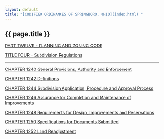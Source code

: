 ```yaml
---
layout: default 
title: "[CODIFIED ORDINANCES OF SPRINGBORO, OHIO](index.html) "
---
```


{{ page.title }}
----------------

[PART TWELVE - PLANNING AND ZONING CODE](465ba412.html)

[TITLE FOUR - Subdivision Regulations](48c4a412.html)

---

[CHAPTER 1240 General Provisions, Authority and
Enforcement](48d0a412.html)

[CHAPTER 1242 Definitions](4951a412.html)

[CHAPTER 1244 Subdivision Application, Procedure and Approval
Process](4a0ca412.html)

[CHAPTER 1246 Assurance for Completion and Maintenance of
Improvements](4aa4a412.html)

[CHAPTER 1248 Requirements for Design, Improvements and
Reservations](4aeca412.html)

[CHAPTER 1250 Specifications for Documents Submitted](4bcfa412.html)

[CHAPTER 1252 Land Readjustment](4c3ba412.html)
